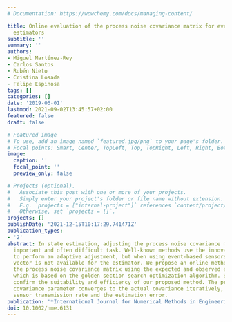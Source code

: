 ```yaml
---
# Documentation: https://wowchemy.com/docs/managing-content/

title: Online evaluation of the process noise covariance matrix for event-based state
  estimators
subtitle: ''
summary: ''
authors:
- Miguel Martínez-Rey
- Carlos Santos
- Rubén Nieto
- Cristina Losada
- Felipe Espinosa
tags: []
categories: []
date: '2019-06-01'
lastmod: 2021-09-02T13:45:57+02:00
featured: false
draft: false

# Featured image
# To use, add an image named `featured.jpg/png` to your page's folder.
# Focal points: Smart, Center, TopLeft, Top, TopRight, Left, Right, BottomLeft, Bottom, BottomRight.
image:
  caption: ''
  focal_point: ''
  preview_only: false

# Projects (optional).
#   Associate this post with one or more of your projects.
#   Simply enter your project's folder or file name without extension.
#   E.g. `projects = ["internal-project"]` references `content/project/deep-learning/index.md`.
#   Otherwise, set `projects = []`.
projects: []
publishDate: '2021-12-15T10:17:29.741471Z'
publication_types:
- '2'
abstract: In state estimation, adjusting the process noise covariance matrix is an
  important and often difficult task. Well-known methods use the innovation vector
  to perform an adaptive adjustment, but when using event-based sensors, the innovation
  vector is not available for the estimator. We propose an online method for adjusting
  the process noise covariance matrix using the expected and observed event rates,
  which is based on the golden section search optimization algorithm. Simulation results
  confirm the suitability and efficiency of our proposed method. The process noise
  covariance parameter converges to the actual covariance iteratively, reducing the
  sensor transmission rate and the estimation error.
publication: '*International Journal for Numerical Methods in Engineering*'
doi: 10.1002/nme.6131
---
```


